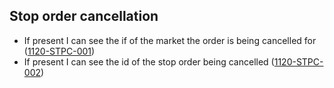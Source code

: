 ## Stop order cancellation

- If present I can see the if of the market the order is being cancelled for (<a name="1120-STPC-001" href="#1120-STPC-001">1120-STPC-001</a>)
- If present I can see the id of the stop order being cancelled (<a name="1120-STPC-002" href="#1120-STPC-002">1120-STPC-002</a>)
